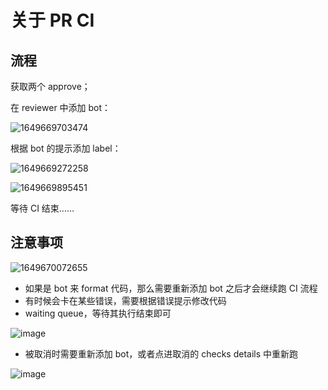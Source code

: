 # 关于 PR CI

## 流程

获取两个 approve；

在 reviewer 中添加 bot：

![1649669703474](https://user-images.githubusercontent.com/62104945/162732565-13e8dc71-bcdd-4d7c-a9b8-4d818e589c55.png)



根据 bot 的提示添加 label：

![1649669272258](https://user-images.githubusercontent.com/62104945/162732537-c6e310b9-2efe-40e2-9cdc-9afb1487a8ec.png)

![1649669895451](https://user-images.githubusercontent.com/62104945/162732586-bb6fd337-b993-436a-9967-71bd4e9a72f7.png)

等待 CI 结束……

## 注意事项

![1649670072655](https://user-images.githubusercontent.com/62104945/162732477-29ab079e-58c6-4663-b093-928fd6b22cb8.png)


- 如果是 bot 来 format 代码，那么需要重新添加 bot 之后才会继续跑 CI 流程
- 有时候会卡在某些错误，需要根据错误提示修改代码
- waiting queue，等待其执行结束即可

![image](https://user-images.githubusercontent.com/62104945/162755373-dd603f6b-63e6-490f-9f1f-3d1cd8575ae7.png)

- 被取消时需要重新添加 bot，或者点进取消的 checks details 中重新跑

![image](https://user-images.githubusercontent.com/62104945/162859989-7b44adbf-e5f2-4695-98c1-01473094fa32.png)